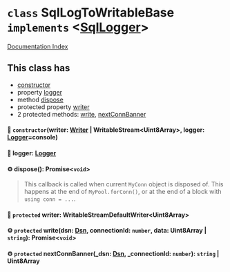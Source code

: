 # `class` SqlLogToWritableBase `implements` \<[SqlLogger](../interface.SqlLogger/README.md)>

[Documentation Index](../README.md)

## This class has

- [constructor](#-constructorwriter-writer--writablestreamuint8array-logger-loggerconsole)
- property [logger](#-logger-logger)
- method [dispose](#-dispose-promisevoid)
- protected property [writer](#-protected-writer-writablestreamdefaultwriteruint8array)
- 2 protected methods:
[write](#-protected-writedsn-dsn-connectionid-number-data-uint8array--string-promisevoid),
[nextConnBanner](#-protected-nextconnbannerdsn-dsn-connectionid-number-string--uint8array)


#### 🔧 `constructor`(writer: [Writer](../interface.Writer/README.md) | WritableStream\<Uint8Array>, logger: [Logger](../interface.Logger/README.md)=console)



#### 📄 logger: [Logger](../interface.Logger/README.md)



#### ⚙ dispose(): Promise\<`void`>

> This callback is called when current `MyConn` object is disposed of. This happens at the end of `MyPool.forConn()`, or at the end of a block with `using conn = ...`.



#### 📄 `protected` writer: WritableStreamDefaultWriter\<Uint8Array>



#### ⚙ `protected` write(dsn: [Dsn](../class.Dsn/README.md), connectionId: `number`, data: Uint8Array | `string`): Promise\<`void`>



#### ⚙ `protected` nextConnBanner(\_dsn: [Dsn](../class.Dsn/README.md), \_connectionId: `number`): `string` | Uint8Array



